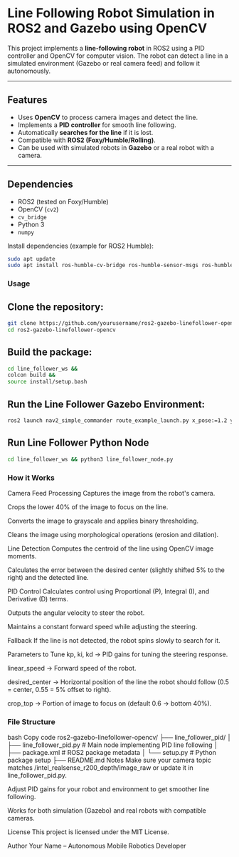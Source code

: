 # Line Following Robot Simulation in ROS2 and Gazebo using OpenCV

This project implements a **line-following robot** in ROS2 using a PID controller and OpenCV for computer vision. The robot can detect a line in a simulated environment (Gazebo or real camera feed) and follow it autonomously.

---

## Features

- Uses **OpenCV** to process camera images and detect the line.
- Implements a **PID controller** for smooth line following.
- Automatically **searches for the line** if it is lost.
- Compatible with **ROS2 (Foxy/Humble/Rolling)**.
- Can be used with simulated robots in **Gazebo** or a real robot with a camera.

---

## Dependencies

- ROS2 (tested on Foxy/Humble)
- OpenCV (`cv2`)
- `cv_bridge`
- Python 3
- `numpy`

Install dependencies (example for ROS2 Humble):

```bash
sudo apt update
sudo apt install ros-humble-cv-bridge ros-humble-sensor-msgs ros-humble-geometry-msgs python3-opencv python3-numpy
```
### Usage

## Clone the repository:

```bash
git clone https://github.com/yourusername/ros2-gazebo-linefollower-opencv.git
cd ros2-gazebo-linefollower-opencv
```
## Build the package:
```bash
cd line_follower_ws &&
colcon build &&
source install/setup.bash
```
## Run the Line Follower Gazebo Environment:
```bash
ros2 launch nav2_simple_commander route_example_launch.py x_pose:=1.2 y_pose:=0.5 yaw:=1.57
```
## Run Line Follower Python Node
```bash
cd line_follower_ws && python3 line_follower_node.py 

```
### How it Works
Camera Feed Processing
Captures the image from the robot's camera.

Crops the lower 40% of the image to focus on the line.

Converts the image to grayscale and applies binary thresholding.

Cleans the image using morphological operations (erosion and dilation).

Line Detection
Computes the centroid of the line using OpenCV image moments.

Calculates the error between the desired center (slightly shifted 5% to the right) and the detected line.

PID Control
Calculates control using Proportional (P), Integral (I), and Derivative (D) terms.

Outputs the angular velocity to steer the robot.

Maintains a constant forward speed while adjusting the steering.

Fallback
If the line is not detected, the robot spins slowly to search for it.

Parameters to Tune
kp, ki, kd → PID gains for tuning the steering response.

linear_speed → Forward speed of the robot.

desired_center → Horizontal position of the line the robot should follow (0.5 = center, 0.55 = 5% offset to right).

crop_top → Portion of image to focus on (default 0.6 → bottom 40%).

### File Structure
bash
Copy code
ros2-gazebo-linefollower-opencv/
├── line_follower_pid/
│   ├── line_follower_pid.py     # Main node implementing PID line following
│   ├── package.xml              # ROS2 package metadata
│   └── setup.py                 # Python package setup
├── README.md
Notes
Make sure your camera topic matches /intel_realsense_r200_depth/image_raw or update it in line_follower_pid.py.

Adjust PID gains for your robot and environment to get smoother line following.

Works for both simulation (Gazebo) and real robots with compatible cameras.

License
This project is licensed under the MIT License.

Author
Your Name – Autonomous Mobile Robotics Developer
